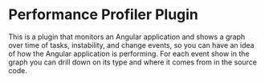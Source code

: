 # Performance Profiler Plugin

This is a plugin that monitors an Angular application and shows a graph over time
of tasks, instability, and change events, so you can have an idea of how the Angular
application is performing. For each event show in the graph you can drill down on its
type and where it comes from in the source code.
